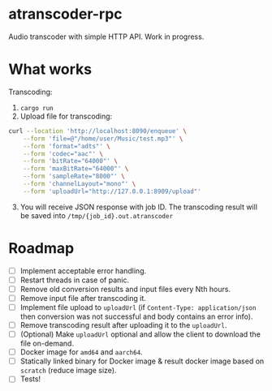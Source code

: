 # atranscoder-rpc

Audio transcoder with simple HTTP API. Work in progress.

# What works

Transcoding:
1. `cargo run`
2. Upload file for transcoding:
```bash
curl --location 'http://localhost:8090/enqueue' \
    --form 'file=@"/home/user/Music/test.mp3"' \
    --form 'format="adts"' \
    --form 'codec="aac"' \
    --form 'bitRate="64000"' \
    --form 'maxBitRate="64000"' \
    --form 'sampleRate="8000"' \
    --form 'channelLayout="mono"' \
    --form 'uploadUrl="http://127.0.0.1:8909/upload"'
```
3. You will receive JSON response with job ID. The transcoding result will be saved into `/tmp/{job_id}.out.atranscoder`

# Roadmap
- [ ] Implement acceptable error handling.
- [ ] Restart threads in case of panic.
- [ ] Remove old conversion results and input files every Nth hours.
- [ ] Remove input file after transcoding it.
- [ ] Implement file upload to `uploadUrl` (if `Content-Type: application/json` then conversion was not successful and body contains an error info).
- [ ] Remove transcoding result after uploading it to the `uploadUrl`.
- [ ] (Optional) Make `uploadUrl` optional and allow the client to download the file on-demand.
- [ ] Docker image for `amd64` and `aarch64`.
- [ ] Statically linked binary for Docker image & result docker image based on `scratch` (reduce image size).
- [ ] Tests!